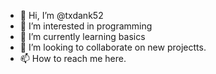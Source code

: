 - 👋 Hi, I’m @txdank52
- 👀 I’m interested in programming 
- 🌱 I’m currently learning basics
- 💞️ I’m looking to collaborate on new projectts.
- 📫 How to reach me here. 

<!---
txdank52/txdank52 is a ✨ special ✨ repository because its `README.md` (this file) appears on your GitHub profile.
You can click the Preview link to take a look at your changes.
--->

